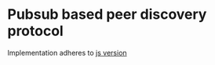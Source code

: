 # Pubsub based peer discovery protocol

Implementation adheres to [js version](https://github.com/libp2p/js-libp2p-pubsub-peer-discovery)
